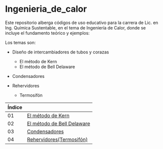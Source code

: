 # Ingenieria_de_calor
Este repositorio alberga códigos de uso educativo para la carrera de Lic. en Ing. Química Sustentable, en el tema de Ingeniería de Calor, donde se incluye el fundamento teórico y ejemplos:

Los temas son:

* Diseño de intercambiadores de tubos y corazas
    * El método de Kern
    * El método de Bell Delaware
 
* Condensadores

* Rehervidores
   * Termosifón    

|Índice | |
|----|------------------------------|
| 01 | [El método de Kern](./Metodo_Kern/readme.md) |
| 02 | [El método de Bell Delaware](./Metodo_Bell_Delaware/readme.md) |
| 03 | [Condensadores](./Condensadores/readme.md)
| 04 | [Rehervidores(Termosifón)](./Rehervidores/Termosifón/readm.md) |
